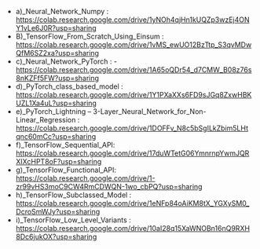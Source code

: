 - a)_Neural_Network_Numpy : https://colab.research.google.com/drive/1yNOh4qjHn1kUQZp3wzEj4ONY1vLe6J0R?usp=sharing
- B)_TensorFlow_From_Scratch_Using_Einsum : https://colab.research.google.com/drive/1vMS_ewUO12BzTtp_S3qvMDwQfM6SZ2xa?usp=sharing
- c)_Neural_Network_PyTorch : - https://colab.research.google.com/drive/1A65oQDr54_d7CMW_B08z76s8nKZFf5FW?usp=sharing
- d)_PyTorch_class_based_model : https://colab.research.google.com/drive/1Y1PXaXXs6FD9sJGq8ZxwHBKUZL1Xa4uL?usp=sharing
- e)_PyTorch_Lightning – 3-Layer_Neural_Network_for_Non-Linear_Regression : https://colab.research.google.com/drive/1DOFFv_N8c5bSgILkZbim5LHtqnc60mCc?usp=sharing
- f)_TensorFlow_Sequential_API: https://colab.research.google.com/drive/17duWTetG06YmnrnpYwmJQRXIXcHPT8oF?usp=sharing
- g)_TensorFlow_Functional_API: https://colab.research.google.com/drive/1-zr99vHS3moC9CW4RmCDWQN-1wo_cbPQ?usp=sharing
- h)_TensorFlow_Subclassed_Model : https://colab.research.google.com/drive/1eNFp84oAiKM8tX_YGXySM0_DcroSmWJy?usp=sharing
- i)_TensorFlow_Low_Level_Variants : https://colab.research.google.com/drive/10aI28q15XaWNOBn16nQ9RXH8Dc6jukOX?usp=sharing
